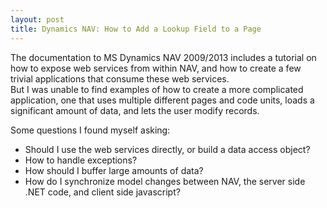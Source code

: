 ```yaml
---
layout: post
title: Dynamics NAV: How to Add a Lookup Field to a Page
---
```


The documentation to MS Dynamics NAV 2009/2013 includes a tutorial on how to expose web services from within NAV, and how to create a few trivial applications that consume these web services.  
But I was unable to find examples of how to create a more complicated application, one that uses multiple different pages and code units, loads a significant amount of data, and lets the user modify records.  

Some questions I found myself asking:
- Should I use the web services directly, or build a data access object? 
- How to handle exceptions?
- How should I buffer large amounts of data?
- How do I synchronize model changes between NAV, the server side .NET code, and client side javascript?
